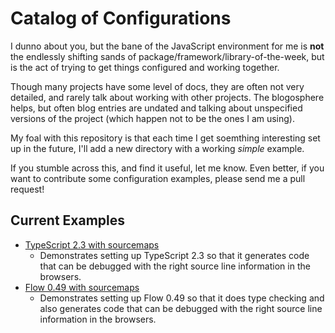 # Catalog of Configurations

I dunno about you, but the bane of the JavaScript environment for me is **not** the endlessly shifting sands of package/framework/library-of-the-week, but is the act of trying to get things configured and working together.

Though many projects have some level of docs, they are often not very detailed, and rarely talk about working with other projects. The blogosphere helps, but often blog entries are undated and talking about unspecified versions of the project (which happen not to be the ones I am using).

My foal with this repository is that each time I get soemthing interesting set up in the future, I'll add a new directory with a working *simple* example.

If you stumble across this, and find it useful, let me know. Even better, if you want to contribute some configuration examples, please send me a pull request!

## Current Examples
* [TypeScript 2.3 with sourcemaps](./typescript2-sourcemaps)
	* Demonstrates setting up TypeScript 2.3 so that it generates code that can be debugged with the right source line information in the browsers.
* [Flow 0.49 with sourcemaps](./flow0.49-sourcemaps)
	* Demonstrates setting up Flow 0.49 so that it does type checking and also generates code that can be debugged with the right source line information in the browsers.